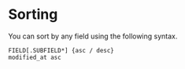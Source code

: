 # Sorting

You can sort by any field using the following syntax.

```
FIELD[.SUBFIELD*] {asc / desc}
modified_at asc
```

